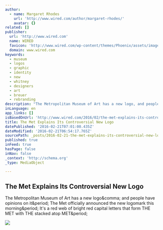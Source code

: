 ```yaml
---
author:
  - name: Margaret Rhodes
    url: 'http://www.wired.com/author/margaret-rhodes/'
    avatar: {}
related: []
publisher:
  url: 'http://www.wired.com'
  name: WIRED
  favicon: 'http://www.wired.com/wp-content/themes/Phoenix/assets/images/favicon.ico'
  domain: www.wired.com
keywords:
  - museum
  - logos
  - graphic
  - identity
  - new
  - whitney
  - designers
  - art
  - breuer
  - rebranding
description: "The Metropolitan Museum of Art has a new logo, and people have opinions on it. The Met officially announced the new logomark this morning. It's a red web of bright red capital letters that form THE MET with THE stacked atop MET."
inLanguage: en
app_links: []
isBasedOnUrl: 'http://www.wired.com/2016/02/the-met-explains-its-controversial-new-logo/'
title: The Met Explains Its Controversial New Logo
datePublished: '2016-02-21T07:01:00.435Z'
dateModified: '2016-02-21T06:54:17.765Z'
sourcePath: _posts/2016-02-21-the-met-explains-its-controversial-new-logo.md
published: true
inFeed: true
hasPage: false
inNav: false
_context: 'http://schema.org'
_type: MediaObject

---
```

<article style=""><h1>The Met Explains Its Controversial New Logo</h1><p>The Metropolitan Museum of Art has a new logo&amp;comma; and people have opinions on it&amp;period; The Met officially announced the new logomark this morning&amp;period; It's a red web of bright red capital letters that form THE MET with THE stacked atop MET&amp;period;</p><img src="http://www.wired.com/wp-content/uploads/2016/02/met-featured-1200x630.jpg" /></article>